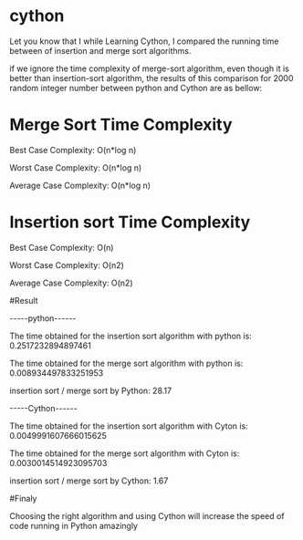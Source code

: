 # cython 

Let you know that I while Learning Cython, I compared the running time between of insertion and merge sort algorithms.

if we ignore the time complexity of merge-sort algorithm, even though it is better than insertion-sort algorithm, the results of this comparison for 2000 random integer number between python and Cython are as bellow:


# Merge Sort Time Complexity

 Best Case Complexity: O(n*log n)

 Worst Case Complexity: O(n*log n)

 Average Case Complexity: O(n*log n)


# Insertion sort Time Complexity

 Best Case Complexity: O(n)

 Worst Case Complexity:	O(n2)

 Average Case Complexity: O(n2)

#Result


-----python------

The time obtained for the insertion sort algorithm with python is:  0.2517232894897461 

The time obtained for the merge sort algorithm with python is:  0.008934497833251953

insertion sort / merge sort by Python:  28.17

 
 -----Cython------

The time obtained for the insertion sort algorithm with Cyton is:  0.0049991607666015625

The time obtained for the merge sort algorithm with Cyton is:  0.0030014514923095703 

insertion sort / merge sort by Cython:  1.67

#Finaly

Choosing the right algorithm and using Cython will increase the speed of code running in Python amazingly